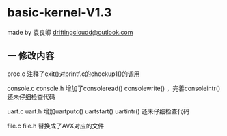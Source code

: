 # basic-kernel-V1.3
made by 袁良卿 driftingcloudd@outlook.com
## 一 修改内容
proc.c 
注释了exit()对printf.c的checkup1()的调用

console.c console.h
增加了consoleread() consolewrite() ，完善consoleintr() 还未仔细检查代码

uart.c uart.h
增加uartputc() uartstart() uartintr() 还未仔细检查代码

file.c file.h
替换成了AVX对应的文件
